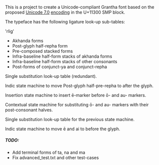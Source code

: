 This is a project to create a Unicode-compliant Grantha font based on the proposed [Unicode 7.0](http://www.unicode.org/versions/beta-7.0.0.html) 
[encoding](http://std.dkuug.dk/JTC1/SC2/WG2/docs/n4135.pdf) in the U+11300 SMP block.

The typeface has the following ligature look-up sub-tables:

'rlig'
* Akhanda forms
* Post-glyph half-repha form
* Pre-composed stacked forms
* Infra-baseline half-form stacks of akhanda forms
* Infra-baseline half-form stacks of other consonants
* Post-forms of conjunct-ya and conjunct-repha

Single substitution look-up table (redundant).

Indic state machine to move Post-glyph half-pre-repha to after 
the glyph.

Insertion state machine to insert ē-marker before ō- and au- markers.

Contextual state machine for substituting ō- and au- markers with their post-consonant halves.

Single substitution look-up table for the previous state machine.

Indic state machine to move ē and ai to before the glyph.

##### TODO:
* Add terminal forms of ta, na and ma
* Fix advanced_test.txt and other test-cases
